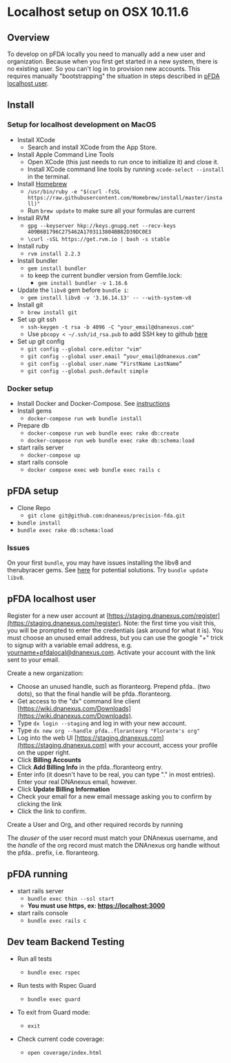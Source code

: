 # Localhost setup on OSX 10.11.6

## Overview

To develop on pFDA locally you need to manually add a new user and organization.
Because when you first get started in a new system,
there is no existing user. So you can't log in to provision new accounts.
This requires manually "bootstrapping" the situation in steps described in
[pFDA localhost user](#pFDA-localhost-user).

## Install

### Setup for localhost development on MacOS

* Install XCode
    * Search and install XCode from the App Store.
* Install Apple Command Line Tools
    * Open XCode (this just needs to run once to initialize it) and close it.
    * Install XCode command line tools by running `xcode-select --install` in
    the terminal.
* Install [Homebrew](http://brew.sh/)
    * `/usr/bin/ruby -e "$(curl -fsSL https://raw.githubusercontent.com/Homebrew/install/master/install)"`
    * Run `brew update` to make sure all your formulas are current
* Install RVM
    * `gpg --keyserver hkp://keys.gnupg.net --recv-keys 409B6B1796C275462A1703113804BB82D39DC0E3`
    * `\curl -sSL https://get.rvm.io | bash -s stable`
* Install ruby
    * `rvm install 2.2.3`
* Install bundler
    * `gem install bundler`
    * to keep the current bundler version from Gemfile.lock:
        * `gem install bundler -v 1.16.6`
* Update the `libv8` gem before `bundle i`:
    * `gem install libv8 -v '3.16.14.13' -- --with-system-v8`
* Install git
    * `brew install git`
* Set up git ssh
    * `ssh-keygen -t rsa -b 4096 -C "your_email@dnanexus.com"`
    * Use `pbcopy < ~/.ssh/id_rsa.pub` to add SSH key to github [here](https://github.com/settings/keys)
* Set up git config
    * `git config --global core.editor "vim"`
    * `git config --global user.email “your_email@dnanexus.com”`
    * `git config --global user.name “FirstName LastName”`
    * `git config --global push.default simple`

### Docker setup

* Install Docker and Docker-Compose. See [instructions](https://docs.docker.com/compose/install/)
* Install gems
  * `docker-compose run web bundle install`
* Prepare db
  * `docker-compose run web bundle exec rake db:create`
  * `docker-compose run web bundle exec rake db:schema:load`
* start rails server
  * `docker-compose up`
* start rails console
  * `docker compose exec web bundle exec rails c`  

## pFDA setup

* Clone Repo
    * `git clone git@github.com:dnanexus/precision-fda.git`
* `bundle install`
* `bundle exec rake db:schema:load`

### Issues

On your first `bundle`, you may have issues installing the libv8 and
therubyracer gems. See [here](https://github.com/cowboyd/libv8/issues/205) for
potential solutions. Try `bundle update libv8`.

## pFDA localhost user

Register for a new user account at [https://staging.dnanexus.com/register](https://staging.dnanexus.com/register).
Note: the first time you visit this, you will be prompted to enter the credentials (ask around for what it is).
You must choose an unused email address, but you can use the google "+" trick
to signup with a variable email address, e.g. yourname+pfdalocal@dnanexus.com.
Activate your account with the link sent to your email.

Create a new organization:
- Choose an unused handle, such as floranteorg. Prepend pfda.. (two dots), so that the final handle will be pfda..floranteorg.
- Get access to the "dx" command line client [https://wiki.dnanexus.com/Downloads](https://wiki.dnanexus.com/Downloads).
- Type `dx login --staging` and log in with your new account.
- Type `dx new org --handle pfda..floranteorg "Florante's org"`
- Log into the web UI [https://staging.dnanexus.com](https://staging.dnanexus.com)
with your account, access your profile on the upper right.
- Click __Billing Accounts__
- Click __Add Billing Info__ in the pfda..floranteorg entry.
- Enter info (it doesn't have to be real, you can type "." in most entries). Enter your real DNAnexus email, however.
- Click __Update Billing Information__
- Check your email for a new email message asking you to confirm by clicking the link
- Click the link to confirm.

Create a User and Org, and other required records by running


The _dxuser_ of the user record must match your DNAnexus username, and the _handle_ of the org record must
match the DNAnexus org handle without the pfda.. prefix, i.e. floranteorg.

## pFDA running

* start rails server
    * `bundle exec thin --ssl start`
    * **You must use https, ex: [https://localhost:3000](https://localhost:3000)**
* start rails console
    * `bundle exec rails c`

## Dev team Backend Testing

* Run all tests
    * `bundle exec rspec`

* Run tests with Rspec Guard
    * `bundle exec guard`
    
* To exit from Guard mode:
    * `exit`

* Check current code coverage:
    * `open coverage/index.html`

